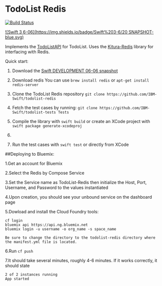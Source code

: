 # TodoList Redis

[![Build Status](https://travis-ci.org/IBM-Swift/todolist-redis.svg?branch=master)](https://travis-ci.org/IBM-Swift/todolist-redis)

[![Swift 3 6-06](https://img.shields.io/badge/Swift%203-6/20 SNAPSHOT-blue.svg)](https://swift.org/download/#snapshots)

Implements the [TodoListAPI](https://github.com/IBM-Swift/todolist-api) for TodoList. Uses the [Kitura-Redis](https://github.com/IBM-Swift/todolist-api) library for interfacing with Redis.

Quick start:
1. Download the [Swift DEVELOPMENT 06-06 snapshot](https://swift.org/download/#snapshots)

2. Download redis
  You can use `brew install redis` or `apt-get install redis-server`

3. Clone the TodoList Redis repository
  `git clone https://github.com/IBM-Swift/todolist-redis`

4. Fetch the test cases by running:
  `git clone https://github.com/IBM-Swift/todolist-tests Tests`

5. Compile the library with `swift build` or create an XCode project with `swift package generate-xcodeproj`
6. 
6. Run the test cases with `swift test` or directly from XCode

##Deploying to Bluemix:

1.Get an account for Bluemix

2.Select the Redis by Compose Service

3.Set the Service name as TodoList-Redis then initialize the Host, Port, Username, and Password to the values instantiated

4.Upon creation, you should see your unbound service on the dashboard page

5.Dowload and install the Cloud Foundry tools:

```
cf login
bluemix api https://api.ng.bluemix.net
bluemix login -u username -o org_name -s space_name
```

```
Be sure to change the directory to the todolist-redis directory where the manifest.yml file is located.
```

6.Run ```cf push```

7.It should take several minutes, roughly 4-6 minutes. If it works correctly, it should state

```
2 of 2 instances running
App started
```
